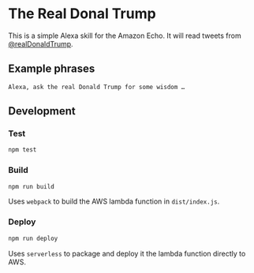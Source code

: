 # The Real Donal Trump

This is a simple Alexa skill for the Amazon Echo. It will read tweets from [@realDonaldTrump](https://twitter.com/realDonaldTrump).

## Example phrases
```
Alexa, ask the real Donald Trump for some wisdom …
```

## Development

### Test

```bash
npm test
```

### Build

```bash
npm run build
```

Uses `webpack` to build the AWS lambda function in `dist/index.js`.

### Deploy

```bash
npm run deploy
```

Uses `serverless` to package and deploy it the lambda function directly to AWS.
